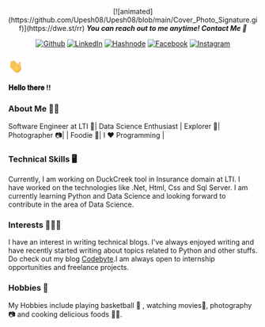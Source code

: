 

<p align="center">
[![animated](https://github.com/Upesh08/Upesh08/blob/main/Cover_Photo_Signature.gif)](https://dwe.st/rr)
<b><i> You can reach out to me anytime! Contact Me 💌 </i></b>
</p>
<p align="center">
	<a href="https://github.com/Upesh08"><img height="25" src="https://img.shields.io/badge/Github--_.svg?style=social&logo=github" alt="Github"></a>
	<a href="https://www.linkedin.com/in/upesh-m-970862109"><img height="25" src="https://img.shields.io/badge/LinkedIn--_.svg?style=social&logo=linkedin" alt="LinkedIn"></a>
	<a href="https://hashnode.com/@Upesh-Maharana"><img height="25" src="https://img.shields.io/badge/Hashnode--_.svg?style=social&logo=hashnode" alt="Hashnode"></a>
	<a href="https://www.facebook.com/upesh.maharana"><img height="25" src="https://img.shields.io/badge/Facebook--_.svg?style=social&logo=facebook" alt="Facebook"></a>
	<a href="https://www.instagram.com/upesh_maharana/"><img height="25" src="https://img.shields.io/badge/Instagram--_.svg?style=social&logo=instagram" alt="Instagram"></a>
	
</p>

### <b><img src="https://raw.githubusercontent.com/ABSphreak/ABSphreak/master/gifs/Hi.gif" width="30px"></h2>𝐇𝐞𝐥𝐥𝐨 𝐭𝐡𝐞𝐫𝐞 !!</b>

### About Me 🕴🏼
<p>
 Software Engineer at LTI 🏢| Data Science Enthusiast | Explorer 🤠| Photographer 📷|
                         | Foodie 🍲| I ❤️ Programming | 
</p>

### Technical Skills 🖥️

Currently, I am working on DuckCreek tool in Insurance domain at LTI. I have worked on the technologies like .Net, Html, Css and Sql Server. I am currently learning Python and Data Science and looking forward to contribute in the area of Data Science. 

### Interests 🤹🏻‍♂️

I have an interest in writing technical blogs. I've always enjoyed writing and have recently started writing about topics related to Python and other stuffs. Do check out my blog [Codebyte](https://codebyte.hashnode.dev/).I am always open to internship opportunities and freelance projects.

### Hobbies 👻

My Hobbies include playing basketball 🏀 , watching movies🍿, photography 📷 and cooking delicious foods 👨‍🍳.
